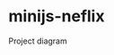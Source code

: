 # minijs-neflix

Project diagram 

[](https://www.figma.com/file/5Y6GlS7acePIc7XqnhfWL2/Projeto-junior?node-id=0%3A1)